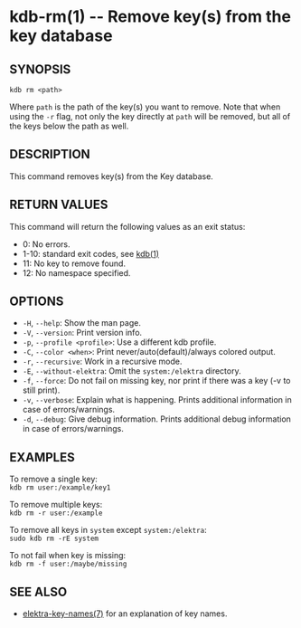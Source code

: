 # kdb-rm(1) -- Remove key(s) from the key database

## SYNOPSIS

`kdb rm <path>`

Where `path` is the path of the key(s) you want to remove.
Note that when using the `-r` flag, not only the key directly at `path` will be removed, but all of the keys below the path as well.

## DESCRIPTION

This command removes key(s) from the Key database.

## RETURN VALUES

This command will return the following values as an exit status:

- 0:
  No errors.
- 1-10:
  standard exit codes, see [kdb(1)](kdb.md)
- 11:
  No key to remove found.
- 12:
  No namespace specified.

## OPTIONS

- `-H`, `--help`:
  Show the man page.
- `-V`, `--version`:
  Print version info.
- `-p`, `--profile <profile>`:
  Use a different kdb profile.
- `-C`, `--color <when>`:
  Print never/auto(default)/always colored output.
- `-r`, `--recursive`:
  Work in a recursive mode.
- `-E`, `--without-elektra`:
  Omit the `system:/elektra` directory.
- `-f`, `--force`:
  Do not fail on missing key, nor print if there was a key (-v to still print).
- `-v`, `--verbose`:
  Explain what is happening. Prints additional information in case of errors/warnings.
- `-d`, `--debug`:
  Give debug information. Prints additional debug information in case of errors/warnings.

## EXAMPLES

To remove a single key:<br>
`kdb rm user:/example/key1`

To remove multiple keys:<br>
`kdb rm -r user:/example`

To remove all keys in `system` except `system:/elektra`:<br>
`sudo kdb rm -rE system`

To not fail when key is missing:<br>
`kdb rm -f user:/maybe/missing`

## SEE ALSO

- [elektra-key-names(7)](elektra-key-names.md) for an explanation of key names.
